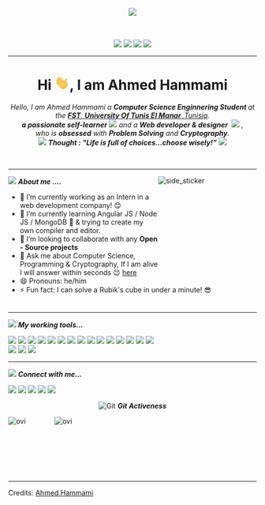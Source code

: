 <p align="center">
  <img src="https://s27389.pcdn.co/wp-content/uploads/2019/08/AdobeStock_244675452.jpeg" height="200"/>
</p>
<br>

<p align="center">
<img src="https://img.shields.io/badge/Age-22-blue" />
  <img src="https://img.shields.io/badge/Focus-Web%20Development%20%26%20Artificial%20Intelligence-brightgreen" />
  <img src="https://img.shields.io/badge/Lives-Tunisia-success" />
  <img src="https://img.shields.io/badge/Languages-English,%20French,%20Arabic,%20%26%20Spanish-brightgreen" />
</p>
<hr>
<h1 align="center">Hi <img src="https://raw.githubusercontent.com/ABSphreak/ABSphreak/master/gifs/Hi.gif" width="30px">, I am Ahmed Hammami </h1>


<p align="center">
  <em>
    Hello, I am Ahmed Hammami a <b>Computer Science Enginnering Student </b> at the <a href="http://www.fst.rnu.tn"> <b> FST</b>,<a href="http://www.utm.rnu.tn/utm/fr/"> <b> University Of Tunis El Manar </b>,Tunisia</a>. <br>
    <b>a passionate self-learner</b> <img src="https://github.com/TheDudeThatCode/TheDudeThatCode/blob/master/Assets/Developer.gif" width="30px"> and a <b>Web developer & designer </b>&nbsp;<img src="https://github.com/TheDudeThatCode/TheDudeThatCode/blob/master/Assets/Designer.gif" width="36px">&nbsp,<br>who is <b>obsessed</b>
    with <b>Problem Solving</b> and <b>Cryptography</b>.
  </em> 
  <br>
  <img src="https://media.giphy.com/media/gH3LO09IOiZIqePwv9/giphy.gif" width="50" /> <b><i align="center">Thought : "Life is full of choices…choose wisely!”</i></b> <img src="https://media.giphy.com/media/qjqUcgIyRjsl2/giphy.gif" width="50" />
</p>
<br>
<hr>
<img align="right" width=200px height=200px alt="side_sticker" src="https://media.giphy.com/media/TEnXkcsHrP4YedChhA/giphy.gif" />

<img src="https://media.giphy.com/media/iY8CRBdQXODJSCERIr/giphy.gif" width="30px">&nbsp;***About me ....***

- 🔭 I’m currently working as an Intern in a web development company! 😊
- 🌱 I’m currently learning Angular JS / Node JS / MongoDB 🥰 & trying to create my own compiler and editor.
- 👯 I’m looking to collaborate with any **Open - Source projects**
- 💬 Ask me about Computer Science, Programming & Cryptography, If I am alive I will answer within seconds 😉 <a href="https://github.com/AhmedHammami7/AhmedHammami7/issues/new"> here</a>
- 😄 Pronouns: he/him
- ⚡ Fun fact: I can solve a Rubik's cube in under a minute! 😎 <br><br>

<hr>

<img src="https://media.giphy.com/media/iY8CRBdQXODJSCERIr/giphy.gif" width="30px">&nbsp;***My working tools...***
<p align="left">
  
  <img height="50" src="https://github.com/yurijserrano/Github-Profile-Readme-Logos/blob/master/others/html.svg">
  <img height="50" src="https://github.com/yurijserrano/Github-Profile-Readme-Logos/blob/master/others/css.svg">
  <img height="50" src=https://github.com/yurijserrano/Github-Profile-Readme-Logos/blob/master/programming%20languages/javascript.svg>
  <img height="50" src="https://github.com/yurijserrano/Github-Profile-Readme-Logos/blob/master/programming%20languages/typescript.svg">
  <img height="50" src=https://github.com/yurijserrano/Github-Profile-Readme-Logos/blob/master/programming%20languages/php.png>
  <img height="50" src="https://github.com/yurijserrano/Github-Profile-Readme-Logos/blob/master/programming%20languages/c.svg">
  <img height="50" src="https://github.com/yurijserrano/Github-Profile-Readme-Logos/blob/master/programming%20languages/c++.svg">
  <img height="50" src="https://github.com/yurijserrano/Github-Profile-Readme-Logos/blob/master/programming%20languages/python.svg">
  <img height="50" src="https://github.com/yurijserrano/Github-Profile-Readme-Logos/blob/master/programming%20languages/dart.svg">
  <img height="50" src="https://github.com/yurijserrano/Github-Profile-Readme-Logos/blob/master/frameworks/angular.svg">  
  <img height="60" src="https://github.com/yurijserrano/Github-Profile-Readme-Logos/blob/master/frameworks/nodejs.svg">
  <img height="50" src="https://github.com/yurijserrano/Github-Profile-Readme-Logos/blob/master/frameworks/boostrap.svg">
  <img height="50" src="https://github.com/yurijserrano/Github-Profile-Readme-Logos/blob/master/cloud/github.svg">
  <img height="60" src="https://github.com/yurijserrano/Github-Profile-Readme-Logos/blob/master/others/git.svg">
  <img height="60" src="https://github.com/yurijserrano/Github-Profile-Readme-Logos/blob/master/others/npm.svg"><br>
  <img height="60" src="https://github.com/yurijserrano/Github-Profile-Readme-Logos/blob/master/databases/mysql.svg">
  <img height="70" src="https://github.com/yurijserrano/Github-Profile-Readme-Logos/blob/master/databases/mongodb.svg">
  <img height="60" src="https://github.com/yurijserrano/Github-Profile-Readme-Logos/blob/master/databases/oracle.svg">
<br>
  <hr>

<img src="https://media.giphy.com/media/iY8CRBdQXODJSCERIr/giphy.gif" width="30px">&nbsp;***Connect with me...***

<p align = "center">
  
[<img src ="https://img.shields.io/badge/github-%23.svg?&style=for-the-badge&logo=github&logoColor=white%22&color=black">](https://github.com/AhmedHammami7) 
[<img src="https://img.shields.io/badge/linkedin-%2312100E.svg?&style=for-the-badge&logo=linkedin&logoColor=white&color=black" />](https://www.linkedin.com/in/ahmed-hammami7)
[<img src="https://img.shields.io/badge/facebook-%2312100E.svg?&style=for-the-badge&logo=facebook&logoColor=white&color=black" />](https://www.facebook.com/ahmed.hammami.99)
[<img src="https://img.shields.io/badge/instagram-%2312100E.svg?&style=for-the-badge&logo=instagram&logoColor=white&color=black" />](https://www.instagram.com/ahmed_hammami_7)
[<img src="https://img.shields.io/badge/gmail-%2312100E.svg?&style=for-the-badge&logo=gmail&logoColor=white&color=black" />](mailto:ahmedhammami377@gmail.com)


</p>


<p align="center">
<img src="https://media.giphy.com/media/W5eoZHPpUx9sapR0eu/giphy.gif" width="30px" alt="Git"/>&nbsp;<i><b>Git Activeness</b></i></p> 
<p><img align="left" src="https://github-readme-stats.vercel.app/api/top-langs?username=AhmedHammami7&show_icons=true&locale=en&layout=compact&theme=chartreuse-dark" alt="ovi" /></p>
<p>&nbsp;<img align="right" src="https://github-readme-stats.vercel.app/api?username=AhmedHammami7&show_icons=true&locale=en&theme=chartreuse-dark" alt="ovi" width="410" /></p>
<br><br><br><br><br>



-----
Credits: [Ahmed Hammami](https://github.com/AhmedHammami7)

